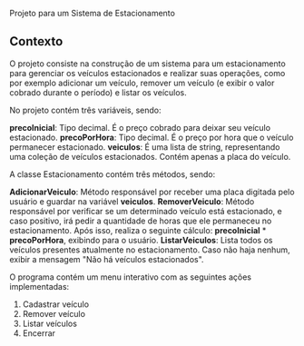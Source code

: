 Projeto para um Sistema de Estacionamento

## Contexto
O projeto consiste na construção de um sistema para um estacionamento para gerenciar os veículos estacionados e realizar suas operações, como por exemplo adicionar um veículo, remover um veículo (e exibir o valor cobrado durante o período) e listar os veículos.

No projeto contém três variáveis, sendo:

**precoInicial**: Tipo decimal. É o preço cobrado para deixar seu veículo estacionado.
**precoPorHora**: Tipo decimal. É o preço por hora que o veículo permanecer estacionado.
**veiculos**: É uma lista de string, representando uma coleção de veículos estacionados. Contém apenas a placa do veículo.

A classe Estacionamento contém três métodos, sendo:

**AdicionarVeiculo**: Método responsável por receber uma placa digitada pelo usuário e guardar na variável **veiculos**.
**RemoverVeiculo**: Método responsável por verificar se um determinado veículo está estacionado, e caso positivo, irá pedir a quantidade de horas que ele permaneceu no estacionamento. Após isso, realiza o seguinte cálculo: **precoInicial** * **precoPorHora**, exibindo para o usuário.
**ListarVeiculos**: Lista todos os veículos presentes atualmente no estacionamento. Caso não haja nenhum, exibir a mensagem "Não há veículos estacionados".

O programa contém um menu interativo com as seguintes ações implementadas:
1. Cadastrar veículo
2. Remover veículo
3. Listar veículos
4. Encerrar
